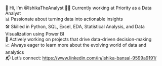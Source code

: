 👋 Hi, I'm @IshikaTheAnalyst
👩‍💻 Currently working at Priority as a Data Analyst<br>
📊 Passionate about turning data into actionable insights <br>
🛠️ Skilled in Python, SQL, Excel, EDA, Statistical Analysis, and Data Visualization using Power BI <br>
🚀 Actively working on projects that drive data-driven decision-making <br>
📈 Always eager to learn more about the evolving world of data and analytics <br>
📬 Let’s connect: https://www.linkedin.com/in/ishika-bansal-9599a9191/ <br>

<!---
IshikaTheAnalyst/IshikaTheAnalyst is a ✨ special ✨ repository because its `README.md` (this file) appears on your GitHub profile.
You can click the Preview link to take a look at your changes.
--->
